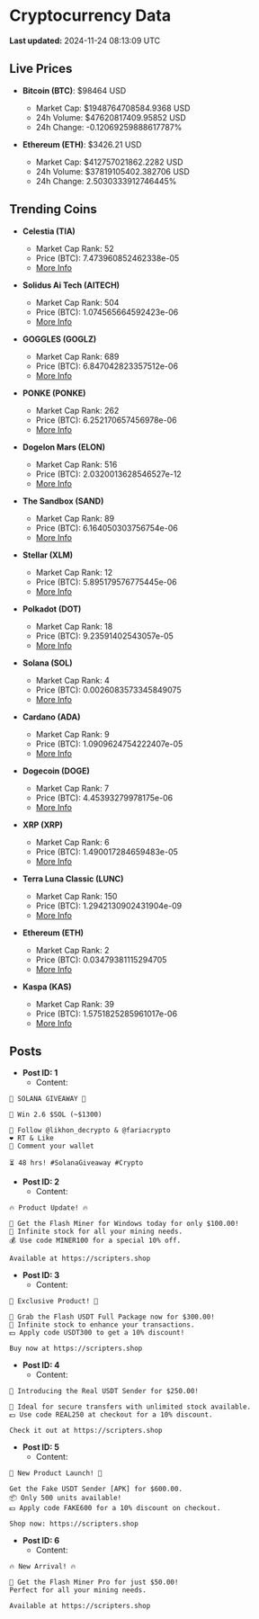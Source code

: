 # Cryptocurrency Data

**Last updated:** 2024-11-24 08:13:09 UTC

## Live Prices
- **Bitcoin (BTC)**: $98464 USD
  - Market Cap: $1948764708584.9368 USD
  - 24h Volume: $47620817409.95852 USD
  - 24h Change: -0.12069259888617787%

- **Ethereum (ETH)**: $3426.21 USD
  - Market Cap: $412757021862.2282 USD
  - 24h Volume: $37819105402.382706 USD
  - 24h Change: 2.5030333912746445%

## Trending Coins
- **Celestia (TIA)**
  - Market Cap Rank: 52
  - Price (BTC): 7.473960852462338e-05
  - [More Info](https://www.coingecko.com/en/coins/celestia)

- **Solidus Ai Tech (AITECH)**
  - Market Cap Rank: 504
  - Price (BTC): 1.074565664592423e-06
  - [More Info](https://www.coingecko.com/en/coins/solidus-ai-tech)

- **GOGGLES (GOGLZ)**
  - Market Cap Rank: 689
  - Price (BTC): 6.847042823357512e-06
  - [More Info](https://www.coingecko.com/en/coins/goggles)

- **PONKE (PONKE)**
  - Market Cap Rank: 262
  - Price (BTC): 6.252170657456978e-06
  - [More Info](https://www.coingecko.com/en/coins/ponke)

- **Dogelon Mars (ELON)**
  - Market Cap Rank: 516
  - Price (BTC): 2.0320013628546527e-12
  - [More Info](https://www.coingecko.com/en/coins/dogelon-mars)

- **The Sandbox (SAND)**
  - Market Cap Rank: 89
  - Price (BTC): 6.164050303756754e-06
  - [More Info](https://www.coingecko.com/en/coins/the-sandbox)

- **Stellar (XLM)**
  - Market Cap Rank: 12
  - Price (BTC): 5.895179576775445e-06
  - [More Info](https://www.coingecko.com/en/coins/stellar)

- **Polkadot (DOT)**
  - Market Cap Rank: 18
  - Price (BTC): 9.23591402543057e-05
  - [More Info](https://www.coingecko.com/en/coins/polkadot)

- **Solana (SOL)**
  - Market Cap Rank: 4
  - Price (BTC): 0.0026083573345849075
  - [More Info](https://www.coingecko.com/en/coins/solana)

- **Cardano (ADA)**
  - Market Cap Rank: 9
  - Price (BTC): 1.0909624754222407e-05
  - [More Info](https://www.coingecko.com/en/coins/cardano)

- **Dogecoin (DOGE)**
  - Market Cap Rank: 7
  - Price (BTC): 4.45393279978175e-06
  - [More Info](https://www.coingecko.com/en/coins/dogecoin)

- **XRP (XRP)**
  - Market Cap Rank: 6
  - Price (BTC): 1.490017284659483e-05
  - [More Info](https://www.coingecko.com/en/coins/xrp)

- **Terra Luna Classic (LUNC)**
  - Market Cap Rank: 150
  - Price (BTC): 1.2942130902431904e-09
  - [More Info](https://www.coingecko.com/en/coins/terra-luna-classic)

- **Ethereum (ETH)**
  - Market Cap Rank: 2
  - Price (BTC): 0.03479381115294705
  - [More Info](https://www.coingecko.com/en/coins/ethereum)

- **Kaspa (KAS)**
  - Market Cap Rank: 39
  - Price (BTC): 1.5751825285961017e-06
  - [More Info](https://www.coingecko.com/en/coins/kaspa)

## Posts
- **Post ID: 1**
  - Content:
```
🚀 SOLANA GIVEAWAY 🚀

🎁 Win 2.6 $SOL (~$1300)

🤝 Follow @likhon_decrypto & @fariacrypto
❤️ RT & Like
💬 Comment your wallet

⏳ 48 hrs! #SolanaGiveaway #Crypto
```

- **Post ID: 2**
  - Content:
```
🔥 Product Update! 🔥

🚀 Get the Flash Miner for Windows today for only $100.00!
🔋 Infinite stock for all your mining needs.
💰 Use code MINER100 for a special 10% off.

Available at https://scripters.shop
```

- **Post ID: 3**
  - Content:
```
🎁 Exclusive Product! 🎁

💸 Grab the Flash USDT Full Package now for $300.00!
🎉 Infinite stock to enhance your transactions.
💵 Apply code USDT300 to get a 10% discount!

Buy now at https://scripters.shop
```

- **Post ID: 4**
  - Content:
```
💎 Introducing the Real USDT Sender for $250.00!

💼 Ideal for secure transfers with unlimited stock available.
💵 Use code REAL250 at checkout for a 10% discount.

Check it out at https://scripters.shop
```

- **Post ID: 5**
  - Content:
```
🚀 New Product Launch! 🚀

Get the Fake USDT Sender [APK] for $600.00.
📦 Only 500 units available!
💵 Apply code FAKE600 for a 10% discount on checkout.

Shop now: https://scripters.shop
```

- **Post ID: 6**
  - Content:
```
🔥 New Arrival! 🔥

💸 Get the Flash Miner Pro for just $50.00!
Perfect for all your mining needs.

Available at https://scripters.shop
```

